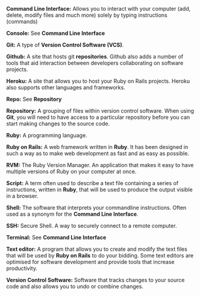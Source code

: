 **Command Line Interface:** Allows you to interact with your computer (add, delete, modify files and much more) solely by typing instructions (commands)

**Console:** See **Command Line Interface**

**Git:** A type of **Version Control Software (VCS)**.

**Github:** A site that hosts git **repositories**. Github also adds a number of tools that aid interaction between developers collaborating on software projects. 

**Heroku:** A site that allows you to host your Ruby on Rails projects. Heroku also supports other languages and frameworks.

**Repo:** See **Repository**

**Repository:** A grouping of files within version control software. When using **Git**, you will need to have access to a particular repository before you can start making changes to the source code.

**Ruby:** A programming language.

**Ruby on Rails:** A web framework written in **Ruby**. It has been designed in such a way as to make web development as fast and as easy as possible.

**RVM:** The Ruby Version Manager. An application that makes it easy to have multiple versions of Ruby on your computer at once.

**Script:** A term often used to describe a text file containing a series of instructions, written in **Ruby**, that will be used to produce the output visible in a browser.

**Shell:** The software that interprets your commandline instructions. Often used as a synonym for the **Command Line Interface**.

**SSH:** Secure Shell. A way to securely connect to a remote computer.

**Terminal:** See **Command Line Interface**

**Text editor:** A program that allows you to create and modify the text files that will be used by **Ruby on Rails** to do your bidding. Some text editors are optimised for software development and provide tools that increase productivity.

**Version Control Software:** Software that tracks changes to your source code and also allows you to undo or combine changes.
